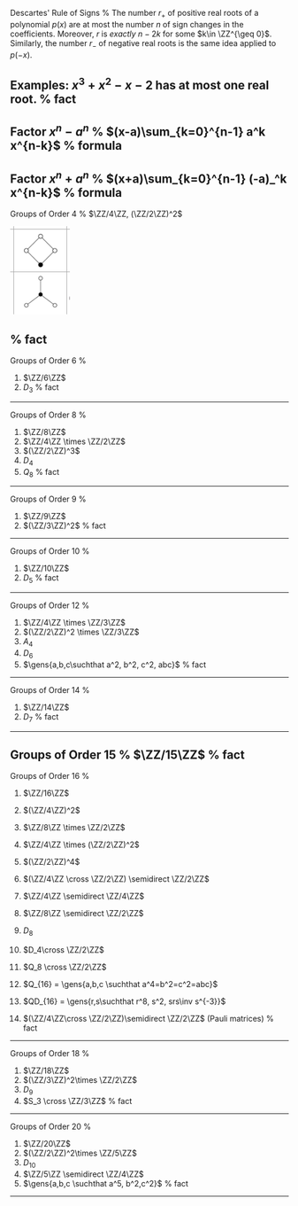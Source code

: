 Descartes' Rule of Signs
%
The number $r_+$ of positive real roots of a polynomial $p(x)$ are at most the number $n$ of sign changes in the coefficients.
Moreover, $r$ is *exactly* $n-2k$ for some $k\in \ZZ^{\geq 0}$.
Similarly, the number $r_-$ of negative real roots is the same idea applied to $p(-x)$.

Examples: $x^3 + x^2 - x - 2$ has at most one real root.
%
fact
---

Factor $x^n - a^n$
%
$(x-a)\sum_{k=0}^{n-1} a^k x^{n-k}$
%
formula
---

Factor $x^n + a^n$
%
$(x+a)\sum_{k=0}^{n-1} (-a)_^k x^{n-k}$
%
formula
---

Groups of Order 4
%
$\ZZ/4\ZZ, (\ZZ/2\ZZ)^2$

![](figures/image_2020-06-01-21-11-05.png)

%
fact
---

Groups of Order 6
%
1. $\ZZ/6\ZZ$
2. $D_3$
%
fact
---


Groups of Order 8
%
1. $\ZZ/8\ZZ$
2. $\ZZ/4\ZZ \times \ZZ/2\ZZ$
3. $(\ZZ/2\ZZ)^3$
4. $D_4$
5. $Q_8$
%
fact
---


Groups of Order 9
%
1. $\ZZ/9\ZZ$
2. $(\ZZ/3\ZZ)^2$
%
fact
---


Groups of Order 10
%
1. $\ZZ/10\ZZ$
2. $D_{5}$
%
fact
---


Groups of Order 12
%
1. $\ZZ/4\ZZ \times \ZZ/3\ZZ$
2. $(\ZZ/2\ZZ)^2 \times \ZZ/3\ZZ$
3. $A_4$
4. $D_6$
5. $\gens{a,b,c\suchthat a^2, b^2, c^2, abc}$
%
fact
---


Groups of Order 14
%
1. $\ZZ/14\ZZ$
2. $D_7$
%
fact
---


Groups of Order 15
%
$\ZZ/15\ZZ$
%
fact
---


Groups of Order 16
%
1. $\ZZ/16\ZZ$
2. $(\ZZ/4\ZZ)^2$
3. $\ZZ/8\ZZ \times \ZZ/2\ZZ$
4. $\ZZ/4\ZZ \times (\ZZ/2\ZZ)^2$
5. $(\ZZ/2\ZZ)^4$

6. $(\ZZ/4\ZZ \cross \ZZ/2\ZZ) \semidirect \ZZ/2\ZZ$
7. $\ZZ/4\ZZ \semidirect \ZZ/4\ZZ$
8. $\ZZ/8\ZZ \semidirect \ZZ/2\ZZ$
9. $D_8$
10. $D_4\cross \ZZ/2\ZZ$
11. $Q_8 \cross \ZZ/2\ZZ$
12. $Q_{16} = \gens{a,b,c \suchthat a^4=b^2=c^2=abc}$
13. $QD_{16} = \gens{r,s\suchthat r^8, s^2, srs\inv s^{-3}}$
14. $(\ZZ/4\ZZ\cross \ZZ/2\ZZ)\semidirect \ZZ/2\ZZ$ (Pauli matrices)
%
fact
---


Groups of Order 18
%
1. $\ZZ/18\ZZ$
2. $(\ZZ/3\ZZ)^2\times \ZZ/2\ZZ$
3. $D_9$
4. $S_3 \cross \ZZ/3\ZZ$
%
fact
---


Groups of Order 20
%
1. $\ZZ/20\ZZ$
2. $(\ZZ/2\ZZ)^2\times \ZZ/5\ZZ$
3. $D_{10}$
4. $\ZZ/5\ZZ \semidirect \ZZ/4\ZZ$
5. $\gens{a,b,c \suchthat a^5, b^2,c^2}$
%
fact
---


